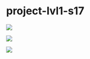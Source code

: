# project-lvl1-s17

<a href="https://codeclimate.com/github/LehaIvanov/project-lvl1-s17"><img src="https://codeclimate.com/github/LehaIvanov/project-lvl1-s17/badges/gpa.svg" /></a>

<a href="https://codeclimate.com/github/LehaIvanov/project-lvl1-s17/coverage"><img src="https://codeclimate.com/github/LehaIvanov/project-lvl1-s17/badges/coverage.svg" /></a>

<a href="https://codeclimate.com/github/LehaIvanov/project-lvl1-s17"><img src="https://codeclimate.com/github/LehaIvanov/project-lvl1-s17/badges/issue_count.svg" /></a>
